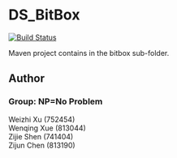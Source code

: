 # DS_BitBox

[![Build Status](https://travis-ci.com/CaviarChen/DS_BitBox.svg?token=FPg4XxKQiuNDGSMxqJzG&branch=master)](https://travis-ci.com/CaviarChen/DS_BitBox)

Maven project contains in the bitbox sub-folder.

## Author
### Group: NP=No Problem
Weizhi Xu (752454)  
Wenqing Xue (813044)  
Zijie Shen (741404)  
Zijun Chen (813190)  
